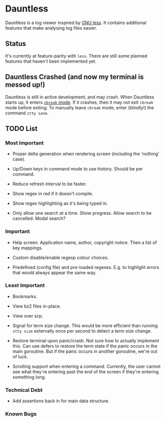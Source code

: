 # Dauntless

Dauntless is a log viewer inspired by [GNU
less](https://www.gnu.org/software/less/). It contains additional features that
make analysing log files easier.

## Status

It's currently at feature-parity with `less`. There are still some planned
features that haven't been implemented yet.

## Dauntless Crashed (and now my terminal is messed up!)

Dauntless is still in active development, and may crash. When Dauntless starts
up, it enters [`cbreak` mode](https://en.wikipedia.org/wiki/Cooked_mode). If it
crashes, then it may not exit `cbreak` mode before exiting. To manually leave
`cbreak` mode, enter (blindly!) the command `stty sane`.

## TODO List

### Most Important

* Proper delta generation when rendering screen (including the 'nothing' case).

* Up/Down keys in command mode to use history. Should be per command.

* Reduce refresh interval to be faster.

* Show regex in red if it doesn't compile.

* Show regex highlighting as it's being typed in.

* Only allow one search at a time. Show progress. Allow search to be cancelled.
  Modal search?

### Important

* Help screen. Application name, author, copyright notice. Then a list of key
  mappings.

* Custom disable/enable regexp colour choices.

* Predefined (config file) and pre-loaded regexes. E.g. to highlight errors
  that would always appear the same way.

### Least Important

* Bookmarks.

* View bz2 files in-place.

* View over scp.

* Signal for term size change. This would be more efficient than running `stty
  size` externally once per second to detect a term size change.

* Restore terminal upon panic/crash. Not sure how to actually implement this.
  Can use defers to restore the term state if the panic occurs in the main
goroutine. But if the panic occurs in another goroutine, we're out of luck.

* Scrolling support when entering a command. Currently, the user cannot see
  what they're entering past the end of the screen if they're entering
something long.

### Technical Debt

* Add assertions back in for main data structure.

### Known Bugs
